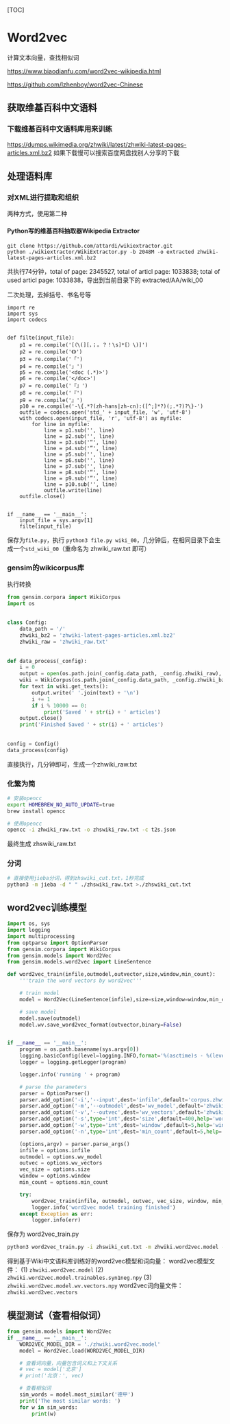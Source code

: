 [TOC]

# Word2vec

计算文本向量，查找相似词

https://www.biaodianfu.com/word2vec-wikipedia.html

https://github.com/lzhenboy/word2vec-Chinese

## 获取维基百科中文语料

### 下载维基百科中文语料库用来训练

https://dumps.wikimedia.org/zhwiki/latest/zhwiki-latest-pages-articles.xml.bz2 如果下载慢可以搜索百度网盘找别人分享的下载

## 处理语料库

### 对XML进行提取和组织

两种方式，使用第二种

#### Python写的维基百科抽取器Wikipedia Extractor

```shell
git clone https://github.com/attardi/wikiextractor.git
python ./wikiextractor/WikiExtractor.py -b 2048M -o extracted zhwiki-latest-pages-articles.xml.bz2
```

共执行74分钟，total of page: 2345527, total of articl page: 1033838; total of used articl page: 1033838，导出到当前目录下的 extracted/AA/wiki_00

二次处理，去掉括号、书名号等

```
import re
import sys
import codecs
 
 
def filte(input_file):
    p1 = re.compile('[（\(][，；。？！\s]*[）\)]')
    p2 = re.compile('《》')
    p3 = re.compile('「')
    p4 = re.compile('」')
    p5 = re.compile('<doc (.*)>')
    p6 = re.compile('</doc>')
    p7 = re.compile('『』')
    p8 = re.compile('『')
    p9 = re.compile('』')
    p10 = re.compile('-\{.*?(zh-hans|zh-cn):([^;]*?)(;.*?)?\}-')
    outfile = codecs.open('std_' + input_file, 'w', 'utf-8')
    with codecs.open(input_file, 'r', 'utf-8') as myfile:
        for line in myfile:
            line = p1.sub('', line)
            line = p2.sub('', line)
            line = p3.sub('“', line)
            line = p4.sub('”', line)
            line = p5.sub('', line)
            line = p6.sub('', line)
            line = p7.sub('', line)
            line = p8.sub('“', line)
            line = p9.sub('”', line)
            line = p10.sub('', line)
            outfile.write(line)
    outfile.close()
 
 
if __name__ == '__main__':
    input_file = sys.argv[1]
    filte(input_file)
```

保存为`file.py`，执行 `python3 file.py wiki_00`，几分钟后，在相同目录下会生成一个`std_wiki_00`（重命名为 zhwiki_raw.txt 即可）

### gensim的wikicorpus库

执行转换

```python
from gensim.corpora import WikiCorpus
import os
 
 
class Config:
    data_path = '/'
    zhwiki_bz2 = 'zhwiki-latest-pages-articles.xml.bz2'
    zhwiki_raw = 'zhwiki_raw.txt'
 
 
def data_process(_config):
    i = 0
    output = open(os.path.join(_config.data_path, _config.zhwiki_raw), 'w')
    wiki = WikiCorpus(os.path.join(_config.data_path, _config.zhwiki_bz2), lemmatize=False, dictionary={})
    for text in wiki.get_texts():
        output.write(' '.join(text) + '\n')
        i += 1
        if i % 10000 == 0:
            print('Saved ' + str(i) + ' articles')
    output.close()
    print('Finished Saved ' + str(i) + ' articles')
 
 
config = Config()
data_process(config)
```

直接执行，几分钟即可，生成一个zhwiki_raw.txt

### 化繁为简

```sh
# 安装opencc
export HOMEBREW_NO_AUTO_UPDATE=true
brew install opencc

# 使用opencc
opencc -i zhwiki_raw.txt -o zhswiki_raw.txt -c t2s.json
```

最终生成  zhswiki_raw.txt

### 分词

```sh
# 直接使用jieba分词，得到zhswiki_cut.txt，1秒完成
python3 -m jieba -d " " ./zhswiki_raw.txt >./zhswiki_cut.txt
```

## word2vec训练模型

```python
import os, sys
import logging
import multiprocessing
from optparse import OptionParser
from gensim.corpora import WikiCorpus
from gensim.models import Word2Vec
from gensim.models.word2vec import LineSentence

def word2vec_train(infile,outmodel,outvector,size,window,min_count):
    '''train the word vectors by word2vec'''

    # train model
    model = Word2Vec(LineSentence(infile),size=size,window=window,min_count=min_count,workers=multiprocessing.cpu_count())

    # save model
    model.save(outmodel)
    model.wv.save_word2vec_format(outvector,binary=False)


if __name__ == '__main__':
    program = os.path.basename(sys.argv[0])
    logging.basicConfig(level=logging.INFO,format='%(asctime)s - %(levelname)s - %(message)s')
    logger = logging.getLogger(program)

    logger.info('running ' + program)

    # parse the parameters
    parser = OptionParser()
    parser.add_option('-i','--input',dest='infile',default='corpus.zhwiki.segwithb.txt',help='zhwiki corpus')
    parser.add_option('-m','--outmodel',dest='wv_model',default='zhwiki.word2vec.model',help='word2vec model')
    parser.add_option('-v','--outvec',dest='wv_vectors',default='zhwiki.word2vec.vectors',help='word2vec vectors')
    parser.add_option('-s',type='int',dest='size',default=400,help='word vector size')
    parser.add_option('-w',type='int',dest='window',default=5,help='window size')
    parser.add_option('-n',type='int',dest='min_count',default=5,help='min word frequency')

    (options,argv) = parser.parse_args()
    infile = options.infile
    outmodel = options.wv_model
    outvec = options.wv_vectors
    vec_size = options.size
    window = options.window
    min_count = options.min_count

    try:
        word2vec_train(infile, outmodel, outvec, vec_size, window, min_count)
        logger.info('word2vec model training finished')
    except Exception as err:
        logger.info(err)
```

保存为 word2vec_train.py

```sh
python3 word2vec_train.py -i zhswiki_cut.txt -m zhwiki.word2vec.model -v zhwiki.word2vec.vectors -s 400 -w 5 -n 5
```

得到基于Wiki中文语料库训练好的word2vec模型和词向量：
word2vec模型文件：
(1) `zhwiki.word2vec.model`
(2) `zhwiki.word2vec.model.trainables.syn1neg.npy`
(3) `zhwiki.word2vec.model.wv.vectors.npy`
word2vec词向量文件：
`zhwiki.word2vec.vectors`

## 模型测试（查看相似词）

```python
from gensim.models import Word2Vec
if __name__ == '__main__':
    WORD2VEC_MODEL_DIR = './zhwiki.word2vec.model'
    model = Word2Vec.load(WORD2VEC_MODEL_DIR)

    # 查看词向量，向量包含词义和上下文关系
    # vec = model['北京']
    # print('北京：', vec)

    # 查看相似词
    sim_words = model.most_similar('德甲')
    print('The most similar words: ')
    for w in sim_words:
        print(w)
```
